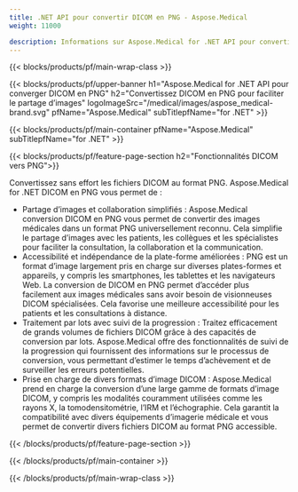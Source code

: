 ```yaml
---
title: .NET API pour convertir DICOM en PNG - Aspose.Medical
weight: 11000

description: Informations sur Aspose.Medical for .NET API pour convertir DICOM en PNG
---
```


{{< blocks/products/pf/main-wrap-class >}}

{{< blocks/products/pf/upper-banner h1="Aspose.Medical for .NET API pour converger DICOM en PNG" h2="Convertissez DICOM en PNG pour faciliter le partage d’images" logoImageSrc="/medical/images/aspose_medical-brand.svg" pfName="Aspose.Medical" subTitlepfName="for .NET" >}}

{{< blocks/products/pf/main-container pfName="Aspose.Medical" subTitlepfName="for .NET" >}}

{{< blocks/products/pf/feature-page-section h2="Fonctionnalités DICOM vers PNG">}}

<p>Convertissez sans effort les fichiers DICOM au format PNG. Aspose.Medical for .NET DICOM en PNG vous permet de :</p>

<ul>
<li>Partage d’images et collaboration simplifiés : Aspose.Medical conversion DICOM en PNG vous permet de convertir des images médicales dans un format PNG universellement reconnu. Cela simplifie le partage d’images avec les patients, les collègues et les spécialistes pour faciliter la consultation, la collaboration et la communication.</li>
<li>Accessibilité et indépendance de la plate-forme améliorées : PNG est un format d’image largement pris en charge sur diverses plates-formes et appareils, y compris les smartphones, les tablettes et les navigateurs Web. La conversion de DICOM en PNG permet d’accéder plus facilement aux images médicales sans avoir besoin de visionneuses DICOM spécialisées. Cela favorise une meilleure accessibilité pour les patients et les consultations à distance.</li>
<li>Traitement par lots avec suivi de la progression : Traitez efficacement de grands volumes de fichiers DICOM grâce à des capacités de conversion par lots. Aspose.Medical offre des fonctionnalités de suivi de la progression qui fournissent des informations sur le processus de conversion, vous permettant d’estimer le temps d’achèvement et de surveiller les erreurs potentielles.</li>
<li>Prise en charge de divers formats d’image DICOM : Aspose.Medical prend en charge la conversion d’une large gamme de formats d’image DICOM, y compris les modalités couramment utilisées comme les rayons X, la tomodensitométrie, l’IRM et l’échographie. Cela garantit la compatibilité avec divers équipements d’imagerie médicale et vous permet de convertir divers fichiers DICOM au format PNG accessible.</li>
</ul>

{{< /blocks/products/pf/feature-page-section >}}

{{< /blocks/products/pf/main-container >}}

{{< /blocks/products/pf/main-wrap-class >}}